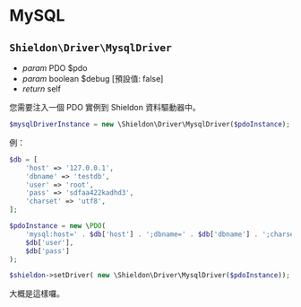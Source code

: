 # MySQL

## `Shieldon\Driver\MysqlDriver`

- *param* PDO $pdo
- *param* boolean $debug  [預設值: false]
- *return* self

您需要注入一個 PDO 實例到 Shieldon 資料驅動器中。

```php
$mysqlDriverInstance = new \Shieldon\Driver\MysqlDriver($pdoInstance);
```

例：

```php
$db = [
    'host' => '127.0.0.1',
    'dbname' => 'testdb',
    'user' => 'root',
    'pass' => 'sdfaa422kadhd3',
    'charset' => 'utf8',
];

$pdoInstance = new \PDO(
    'mysql:host=' . $db['host'] . ';dbname=' . $db['dbname'] . ';charset=' . $db['charset'],
    $db['user'],
    $db['pass']
);

$shieldon->setDriver( new \Shieldon\Driver\MysqlDriver($pdoInstance));
```

大概是這樣囉。